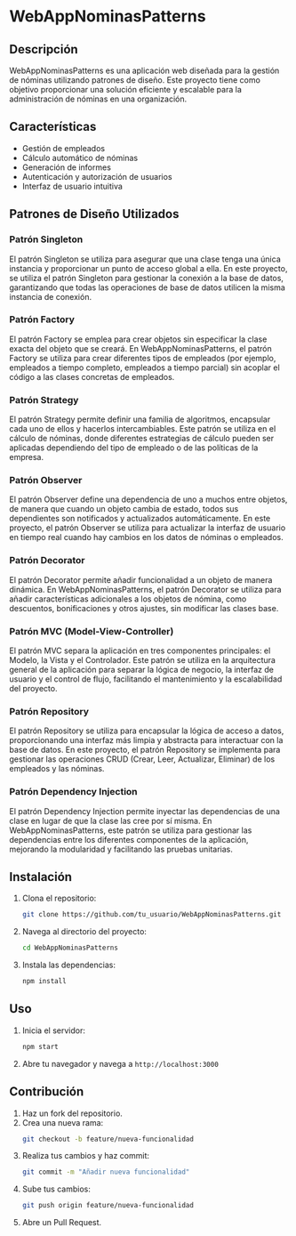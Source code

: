 # WebAppNominasPatterns

## Descripción
WebAppNominasPatterns es una aplicación web diseñada para la gestión de nóminas utilizando patrones de diseño. Este proyecto tiene como objetivo proporcionar una solución eficiente y escalable para la administración de nóminas en una organización.

## Características
- Gestión de empleados
- Cálculo automático de nóminas
- Generación de informes
- Autenticación y autorización de usuarios
- Interfaz de usuario intuitiva

## Patrones de Diseño Utilizados

### Patrón Singleton
El patrón Singleton se utiliza para asegurar que una clase tenga una única instancia y proporcionar un punto de acceso global a ella. En este proyecto, se utiliza el patrón Singleton para gestionar la conexión a la base de datos, garantizando que todas las operaciones de base de datos utilicen la misma instancia de conexión.

### Patrón Factory
El patrón Factory se emplea para crear objetos sin especificar la clase exacta del objeto que se creará. En WebAppNominasPatterns, el patrón Factory se utiliza para crear diferentes tipos de empleados (por ejemplo, empleados a tiempo completo, empleados a tiempo parcial) sin acoplar el código a las clases concretas de empleados.

### Patrón Strategy
El patrón Strategy permite definir una familia de algoritmos, encapsular cada uno de ellos y hacerlos intercambiables. Este patrón se utiliza en el cálculo de nóminas, donde diferentes estrategias de cálculo pueden ser aplicadas dependiendo del tipo de empleado o de las políticas de la empresa.

### Patrón Observer
El patrón Observer define una dependencia de uno a muchos entre objetos, de manera que cuando un objeto cambia de estado, todos sus dependientes son notificados y actualizados automáticamente. En este proyecto, el patrón Observer se utiliza para actualizar la interfaz de usuario en tiempo real cuando hay cambios en los datos de nóminas o empleados.

### Patrón Decorator
El patrón Decorator permite añadir funcionalidad a un objeto de manera dinámica. En WebAppNominasPatterns, el patrón Decorator se utiliza para añadir características adicionales a los objetos de nómina, como descuentos, bonificaciones y otros ajustes, sin modificar las clases base.

### Patrón MVC (Model-View-Controller)
El patrón MVC separa la aplicación en tres componentes principales: el Modelo, la Vista y el Controlador. Este patrón se utiliza en la arquitectura general de la aplicación para separar la lógica de negocio, la interfaz de usuario y el control de flujo, facilitando el mantenimiento y la escalabilidad del proyecto.

### Patrón Repository
El patrón Repository se utiliza para encapsular la lógica de acceso a datos, proporcionando una interfaz más limpia y abstracta para interactuar con la base de datos. En este proyecto, el patrón Repository se implementa para gestionar las operaciones CRUD (Crear, Leer, Actualizar, Eliminar) de los empleados y las nóminas.

### Patrón Dependency Injection
El patrón Dependency Injection permite inyectar las dependencias de una clase en lugar de que la clase las cree por sí misma. En WebAppNominasPatterns, este patrón se utiliza para gestionar las dependencias entre los diferentes componentes de la aplicación, mejorando la modularidad y facilitando las pruebas unitarias.

## Instalación
1. Clona el repositorio:
    ```bash
    git clone https://github.com/tu_usuario/WebAppNominasPatterns.git
    ```
2. Navega al directorio del proyecto:
    ```bash
    cd WebAppNominasPatterns
    ```
3. Instala las dependencias:
    ```bash
    npm install
    ```

## Uso
1. Inicia el servidor:
    ```bash
    npm start
    ```
2. Abre tu navegador y navega a `http://localhost:3000`

## Contribución
1. Haz un fork del repositorio.
2. Crea una nueva rama:
    ```bash
    git checkout -b feature/nueva-funcionalidad
    ```
3. Realiza tus cambios y haz commit:
    ```bash
    git commit -m "Añadir nueva funcionalidad"
    ```
4. Sube tus cambios:
    ```bash
    git push origin feature/nueva-funcionalidad
    ```
5. Abre un Pull Request.






























